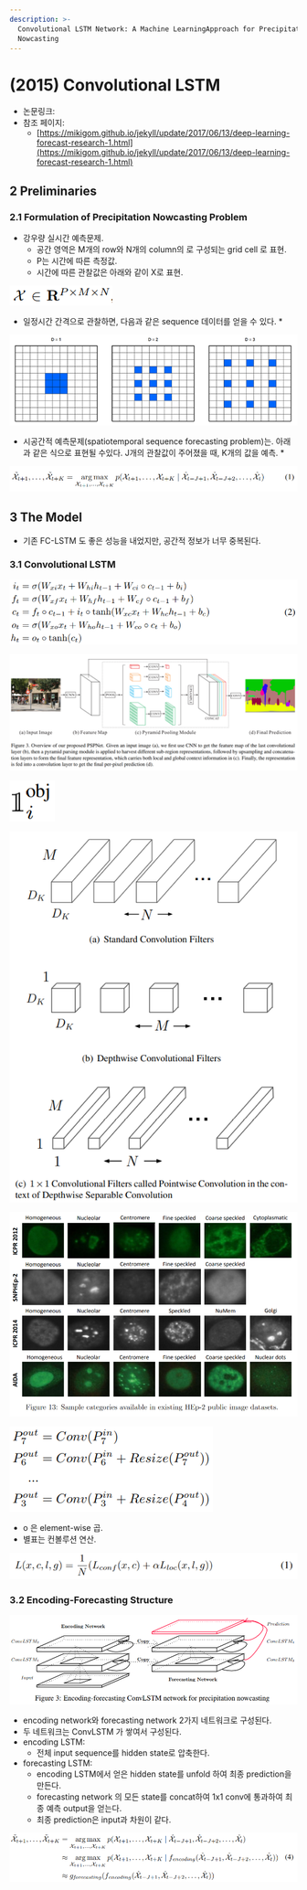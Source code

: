 ```yaml
---
description: >-
  Convolutional LSTM Network: A Machine LearningApproach for Precipitation
  Nowcasting
---
```


# \(2015\) Convolutional LSTM

* 논문링크:
* 참조 페이지:
  * [https://mikigom.github.io/jekyll/update/2017/06/13/deep-learning-forecast-research-1.html](https://mikigom.github.io/jekyll/update/2017/06/13/deep-learning-forecast-research-1.html)

## 2 Preliminaries 

### 2.1 Formulation of Precipitation Nowcasting Problem

* 강우량 실시간 예측문제.
  * 공간 영역은 M개의 row와 N개의 column의 로 구성되는 grid cell 로 표현.
  * P는 시간에 따른 측정값.
  * 시간에 따른 관찰값은 아래와 같이 X로 표현.

![](../.gitbook/assets/image%20%2833%29.png)

* 일정시간 간격으로 관찰하면, 다음과 같은 sequence 데이터를 얻을 수 있다.
  * 

![](../.gitbook/assets/image%20%2877%29.png)

* 시공간적 예측문제\(spatiotemporal sequence forecasting problem\)는. 아래과 같은 식으로 표현될 수있다. J개의 관찰값이 주어졌을 때, K개의 값을 예측.
  * 

![](../.gitbook/assets/image%20%2839%29.png)

## 3 The Model

* 기존 FC-LSTM 도 좋은 성능을 내었지만, 공간적 정보가 너무 중복된다.

### 3.1 Convolutional LSTM

![LSTM](../.gitbook/assets/image%20%287%29.png)

![Inputs](../.gitbook/assets/image%20%2894%29.png)

![cell outputs](../.gitbook/assets/image%20%2842%29.png)

![hidden states](../.gitbook/assets/image%20%2852%29.png)

![gates](../.gitbook/assets/image%20%2896%29.png)

![ConvLSTM](../.gitbook/assets/image%20%2870%29.png)

* o 은 element-wise 곱.
* 별표는 컨볼루션 연산.

![](../.gitbook/assets/image%20%2866%29.png)

### 3.2 Encoding-Forecasting Structure

![](../.gitbook/assets/image%20%2816%29.png)

* encoding network와  forecasting network 2가지 네트워크로 구성된다.
* 두 네트워크는 ConvLSTM 가 쌓여서 구성된다.
* encoding LSTM:
  * 전체 input sequence를 hidden state로 압축한다.
* forecasting LSTM:
  * encoding LSTM에서 얻은 hidden state를 unfold 하여 최종 prediction을 만든다.
  * forecasting network 의 모든 state를 concat하여 1x1 conv에 통과하여 최종 예측 output을 얻는다.
  * 최종 prediction은 input과 차원이 같다.

![](../.gitbook/assets/image%20%288%29.png)





